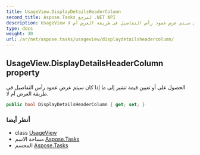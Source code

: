 ```yaml
---
title: UsageView.DisplayDetailsHeaderColumn
second_title: Aspose.Tasks لمرجع .NET API
description: UsageView ملكية. الحصول على أو تعيين قيمة تشير إلى ما إذا كان سيتم عرض عمود رأس التفاصيل في طريقة العرض أم لا.
type: docs
weight: 30
url: /ar/net/aspose.tasks/usageview/displaydetailsheadercolumn/
---
```

## UsageView.DisplayDetailsHeaderColumn property

الحصول على أو تعيين قيمة تشير إلى ما إذا كان سيتم عرض عمود رأس التفاصيل في طريقة العرض أم لا.

```csharp
public bool DisplayDetailsHeaderColumn { get; set; }
```

### أنظر أيضا

* class [UsageView](../)
* مساحة الاسم [Aspose.Tasks](../../usageview/)
* المجسم [Aspose.Tasks](../../../)


